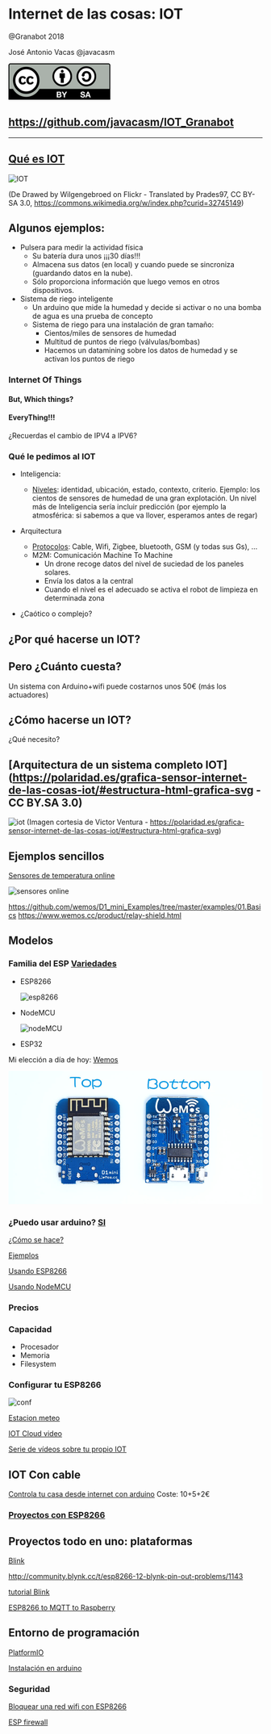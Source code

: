 # Internet de las cosas: IOT

@Granabot  2018

José Antonio Vacas @javacasm


![CC](https://raw.githubusercontent.com/javacasm/ArduinoAvanzadoDE2017/master/images/Licencia_CC_peque.png)

## https://github.com/javacasm/IOT_Granabot



* * *

## [Qué es IOT](https://es.wikipedia.org/wiki/Internet_de_las_cosas)

![IOT](https://upload.wikimedia.org/wikipedia/commons/f/f2/Internet_de_las_Cosas.jpg)

(De Drawed by Wilgengebroed on Flickr - Translated by Prades97, CC BY-SA 3.0, https://commons.wikimedia.org/w/index.php?curid=32745149)

## Algunos ejemplos:

* Pulsera para medir la actividad física
  * Su batería dura unos ¡¡¡30 días!!!
  * Almacena sus datos (en local) y cuando puede se sincroniza (guardando datos en la nube).
  * Sólo proporciona información que luego vemos en otros dispositivos.
* Sistema de riego inteligente
  * Un arduino que mide la humedad y decide si activar o no una bomba de agua es una prueba de concepto
  * Sistema de riego para una instalación de gran tamaño:
    * Cientos/miles de sensores de humedad
    * Multitud de puntos de riego (válvulas/bombas)
    * Hacemos un datamining sobre los datos de humedad y se activan los puntos de riego


### Internet Of Things

#### But, Which things?

#### EveryThing!!!

¿Recuerdas el cambio de IPV4 a IPV6?

### Qué le pedimos al IOT

* Inteligencia:
    * [Niveles](http://www.domodesk.com/a-fondo-que-es-el-internet-de-las-cosas): identidad, ubicación, estado, contexto, criterio. Ejemplo: los cientos de sensores de humedad de una gran explotación. Un nivel más de Inteligencia sería incluir predicción (por ejemplo la atmosférica: si sabemos a que va llover, esperamos antes de regar)
* Arquitectura
  * [Protocolos](http://www.domodesk.com/a-fondo-que-es-el-internet-de-las-cosas): Cable, Wifi, Zigbee, bluetooth, GSM (y todas sus Gs), ...
  * M2M: Comunicación Machine To Machine
    * Un drone recoge datos del nivel de suciedad de los paneles solares.
    * Envía los datos  a la central
    * Cuando el nivel es el adecuado se activa el robot de limpieza en determinada zona

* ¿Caótico o complejo?

## ¿Por qué hacerse un IOT?


## Pero ¿Cuánto cuesta?

Un sistema con Arduino+wifi puede costarnos unos 50€ (más los actuadores)

## ¿Cómo hacerse un IOT?

¿Qué necesito?

## [Arquitectura de un sistema completo IOT](https://polaridad.es/grafica-sensor-internet-de-las-cosas-iot/#estructura-html-grafica-svg - CC BY.SA 3.0)

![iot](https://polaridad.es/wp-content/uploads/2016/04/Esquema-presentaci%C3%B3n-datos-internet-de-las-cosas-IoT-con-JavaScript-en-una-p%C3%A1gina-web-HTML-con-JavaScript.png)
(Imagen cortesia de Victor Ventura - https://polaridad.es/grafica-sensor-internet-de-las-cosas-iot/#estructura-html-grafica-svg)


## Ejemplos sencillos

[Sensores de temperatura online](http://geek.adachsoft.com/home/article/id/1/n/ESP8266-and-multiple-temperature-sensors-DS18b20-with-HTTP-server)

![sensores online](http://geek.adachsoft.com/img/parts.png)

https://github.com/wemos/D1_mini_Examples/tree/master/examples/01.Basics
https://www.wemos.cc/product/relay-shield.html


## Modelos

### Familia del ESP [Variedades](https://frightanic.com/iot/comparison-of-esp8266-nodemcu-development-boards/)

* ESP8266

  ![esp8266](https://camo.githubusercontent.com/81389b8a0f9eaabf7fe5555f2cf3c0f970498841/687474703a2f2f727562656e736d2e636f6d2f77702d636f6e74656e742f75706c6f6164732f323031352f30312f657370383236362d333030783232352e6a7067)
* NodeMCU

  ![nodeMCU](https://github.com/javacasm/NodeMCU-tutorial/raw/master/images/MiNodeMCU_pcb.jpg)

* ESP32

Mi elección a día de hoy: [Wemos](https://github.com/javacasm/WeMos_ESP8266)

![wemos](https://github.com/javacasm/WeMos_ESP8266/raw/master/images/pcb.jpg)


### ¿Puedo usar arduino? [SI](https://programarfacil.com/esp8266/como-programar-nodemcu-ide-arduino/)

[¿Cómo se hace?](https://github.com/javacasm/ESP-Tutorial)

[Ejemplos](https://github.com/javacasm/ESP-Tutorial/blob/master/Referencias.md)

[Usando ESP8266](https://github.com/javacasm/ESP8266_Tutorial)

[Usando NodeMCU](https://github.com/javacasm/NodeMCU-tutorial)

### Precios

### Capacidad

* Procesador
* Memoria
* Filesystem

### Configurar tu ESP8266

![conf](https://pbs.twimg.com/media/C3fobewWEAAzsV3.jpg:large)

[Estacion meteo](https://www.instructables.com/id/ESP8266-Weather-Widget/)


[IOT Cloud video](https://www.youtube.com/watch?v=Ymi7DNY4vNg&t=2s)

[Serie de vídeos sobre tu propio IOT](https://www.youtube.com/watch?v=g1j-Pta2QAs)

## IOT Con cable

[Controla tu casa desde internet con arduino](https://randomnerdtutorials.com/arduino-ethernet-web-server-with-relay/) Coste: 10+5+2€


### [Proyectos con ESP8266](https://programarfacil.com/esp8266/proyectos-con-esp8266-iot/?utm_content=buffer619c6&utm_medium=social&utm_source=twitter.com&utm_campaign=buffer)

## Proyectos todo en uno: plataformas

[Blink](http://www.blynk.cc/?_mrMailingList=724&_mrSubscriber=743&utm_source=mailing724&utm_medium=email&utm_campaign=arduino-day-2017)

http://community.blynk.cc/t/esp8266-12-blynk-pin-out-problems/1143


[tutorial Blink](https://www.instructables.com/id/NodeMCU-Mini-Tutorial-NodeMCU-and-Blynk/)


[ESP8266 to MQTT to Raspberry](http://randomnerdtutorials.com/esp8266-publishing-dht22-readings-with-mqtt-to-raspberry-pi/)

## Entorno de programación

[PlatformIO](http://docs.platformio.org/en/stable/platforms/espressif32.html)

[Instalación en arduino](http://www.esploradores.com/configuracion-del-ide-de-arduino-para-el-esp32-2/)

### Seguridad
[Bloquear una red wifi con ESP8266](http://www.neoteo.com/como-bloquear-el-acceso-a-una-red-wifi-con-un-modulo-esp8266/)

[ESP firewall](https://github.com/joemcmanus/ESP8266-Firewall)
